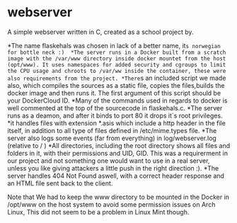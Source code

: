 # webserver
A simple webserver written in C, created as a school project by.

*The name flaskehals was chosen in lack of a better name, it`s norwegian for bottle neck :) 
*The server runs in a Docker built from a scratch image with the /var/www directory inside docker mountet from the host (opt/www). It uses namespaces for added security and cgroups to limit the CPU usage and chroots to /var/ww inside the container, these were also requirements from the project.
*There`s an included script we made also, which compiles the sources as a static file, copies the files,builds the docker image and then runs it. The first argument of this script should be your DockerCloud ID.
*Many of the commands used in regards to docker is well commented at the top of the sourcecode in flaskehals.c. 
*The server runs as a deamon, and after it binds to port 80 it drops it`s root privileges.
*it handles files with extension *.asis which include a http header in the file itself, in addition to all type of files defined in /etc/mime.types file.
*The server also logs some events (far from everything) in log/webserver.log (relative to / )
*All directories, including the root directory shows all files and folders in it, with their permissions and UID, GID.
This was a requirerment in our project and not something one would want to use in a real server, unless you like giving attackers a little push in the right direction :).
*The server handles 404 Not Found aswell, with a correct header response and an HTML file sent back to the client.

Note that We had to keep the www directory to be mounted in the Docker in /opt/www on the host system to avoid some permission issues on Arch Linux, This did not seem to be a problem in Linux Mint though.
